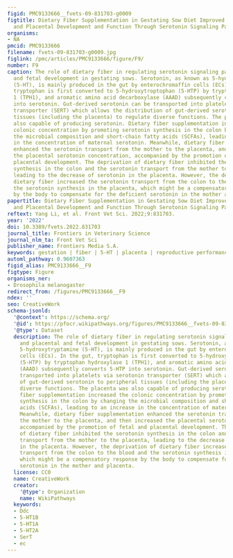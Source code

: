 ```yaml
---
figid: PMC9133666__fvets-09-831703-g0009
figtitle: Dietary Fiber Supplementation in Gestating Sow Diet Improved Fetal Growth
  and Placental Development and Function Through Serotonin Signaling Pathway
organisms:
- NA
pmcid: PMC9133666
filename: fvets-09-831703-g0009.jpg
figlink: /pmc/articles/PMC9133666/figure/F9/
number: F9
caption: The role of dietary fiber in regulating serotonin signaling pathway and placental
  and fetal development in gestating sows. Serotonin, as known as 5-hydroxytryptamine
  (5-HT), is mainly produced in the gut by enterochromaffin cells (ECs). In the gut,
  tryptophan is first converted to 5-hydroxytroptophan (5-HTP) by tryptophan hydroxylase
  1 (TPH1), and aromatic amino acid decarboxylase (AAAD) subsequently converts 5-HTP
  into serotonin. Gut-derived serotonin can be transported into platelets via serotonin
  transporter (SERT) which allows the distribution of gut-derived serotonin to peripheral
  tissues (including the placenta) to regulate diverse functions. The placenta was
  also capable of producing serotonin. Dietary fiber supplementation increased the
  colonic concentration by promoting serotonin synthesis in the colon by changing
  the microbial composition and short-chain fatty acids (SCFAs), leading to an increase
  in the concentration of maternal serotonin. Meanwhile, dietary fiber supplementation
  enhanced the serotonin transport from the mother to the placenta, and then increased
  the placental serotonin concentration, accompanied by the promotion of fetal and
  placental development. The deprivation of dietary fiber inhibited the serotonin
  synthesis in the colon and the serotonin transport from the mother to the placenta,
  leading to the decrease of serotonin in the placenta. However, the deprivation of
  dietary fiber increased the serotonin transport from the colon to the blood and
  the serotonin synthesis in the placenta, which might be a compensatory response
  by the body to compensate for the deficient serotonin in the mother and placenta.
papertitle: Dietary Fiber Supplementation in Gestating Sow Diet Improved Fetal Growth
  and Placental Development and Function Through Serotonin Signaling Pathway.
reftext: Yang Li, et al. Front Vet Sci. 2022;9:831703.
year: '2022'
doi: 10.3389/fvets.2022.831703
journal_title: Frontiers in Veterinary Science
journal_nlm_ta: Front Vet Sci
publisher_name: Frontiers Media S.A.
keywords: gestation | fiber | 5-HT | placenta | reproductive performance | gut microbiota
automl_pathway: 0.9607363
figid_alias: PMC9133666__F9
figtype: Figure
organisms_ner:
- Drosophila melanogaster
redirect_from: /figures/PMC9133666__F9
ndex: ''
seo: CreativeWork
schema-jsonld:
  '@context': https://schema.org/
  '@id': https://pfocr.wikipathways.org/figures/PMC9133666__fvets-09-831703-g0009.html
  '@type': Dataset
  description: The role of dietary fiber in regulating serotonin signaling pathway
    and placental and fetal development in gestating sows. Serotonin, as known as
    5-hydroxytryptamine (5-HT), is mainly produced in the gut by enterochromaffin
    cells (ECs). In the gut, tryptophan is first converted to 5-hydroxytroptophan
    (5-HTP) by tryptophan hydroxylase 1 (TPH1), and aromatic amino acid decarboxylase
    (AAAD) subsequently converts 5-HTP into serotonin. Gut-derived serotonin can be
    transported into platelets via serotonin transporter (SERT) which allows the distribution
    of gut-derived serotonin to peripheral tissues (including the placenta) to regulate
    diverse functions. The placenta was also capable of producing serotonin. Dietary
    fiber supplementation increased the colonic concentration by promoting serotonin
    synthesis in the colon by changing the microbial composition and short-chain fatty
    acids (SCFAs), leading to an increase in the concentration of maternal serotonin.
    Meanwhile, dietary fiber supplementation enhanced the serotonin transport from
    the mother to the placenta, and then increased the placental serotonin concentration,
    accompanied by the promotion of fetal and placental development. The deprivation
    of dietary fiber inhibited the serotonin synthesis in the colon and the serotonin
    transport from the mother to the placenta, leading to the decrease of serotonin
    in the placenta. However, the deprivation of dietary fiber increased the serotonin
    transport from the colon to the blood and the serotonin synthesis in the placenta,
    which might be a compensatory response by the body to compensate for the deficient
    serotonin in the mother and placenta.
  license: CC0
  name: CreativeWork
  creator:
    '@type': Organization
    name: WikiPathways
  keywords:
  - Ddc
  - 5-HT1B
  - 5-HT1A
  - 5-HT2A
  - SerT
  - ec
---
```

